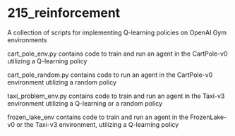 # 215_reinforcement
A collection of scripts for implementing Q-learning policies on OpenAI Gym environments

cart_pole_env.py contains code to train and run an agent in the CartPole-v0 utilizing a Q-learning policy

cart_pole_random.py contains code to run an agent in the CartPole-v0 environment utilizing a random policy

taxi_problem_env.py contains code to train and run an agent in the Taxi-v3 environment utilizing a Q-learning or a random policy

frozen_lake_env contains code to train and run an agent in the FrozenLake-v0 or the Taxi-v3 environment, utilizing a Q-learning policy
